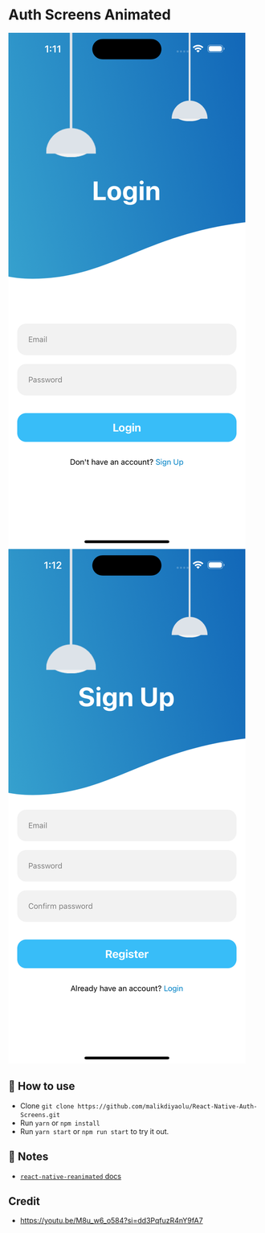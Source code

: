 # Auth Screens Animated

<p>
  <img alt="Login" longdesc="Supports Login" src="./documents/login.png" />
  <img alt="Login" longdesc="Supports Login" src="./documents/signup.png" />
</p>

## 🚀 How to use

- Clone `git clone https://github.com/malikdiyaolu/React-Native-Auth-Screens.git`
- Run `yarn` or `npm install`
- Run `yarn start` or `npm run start` to try it out.

## 📝 Notes

- [`react-native-reanimated` docs](https://docs.swmansion.com/react-native-reanimated/)

## Credit

- https://youtu.be/M8u_w6_o584?si=dd3PqfuzR4nY9fA7